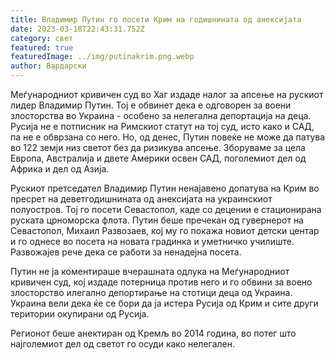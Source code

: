 ```yaml
---
title: Владимир Путин го посети Крим на годишнината од анексијата
date: 2023-03-18T22:43:31.752Z
category: свет
featured: true
featuredImage: ../img/putinakrim.png.webp
author: Вардарски
---
```


Меѓународниот кривичен суд во Хаг издаде налог за апсење на рускиот лидер Владимир Путин. Тој е обвинет дека е одговорен за воени злосторства во Украина - особено за нелегална депортација на деца. Русија не е потписник на Римскиот статут на тој суд, исто како и САД, па не е обврзана со него. Но, од денес, Путин повеќе не може да патува во 122 земји низ светот без да ризикува апсење. Зборуваме за цела Европа, Австралија и двете Америки освен САД, поголемиот дел од Африка и дел од Азија.

Рускиот претседател Владимир Путин ненајавено допатува на Крим во пресрет на деветгодишнината од анексијата на украинскиот полуостров. Тој го посети Севастопол, каде со децении е стационирана руската црноморска флота. Путин беше пречекан од гувернерот на Севастопол, Михаил Развозаев, кој му го покажа новиот детски центар и го однесе во посета на новата градинка и уметничко училиште. Развожајев рече дека се работи за ненадејна посета.

Путин не ја коментираше вчерашната одлука на Меѓународниот кривичен суд, кој издаде потерница против него и го обвини за воено злосторство илегално депортирање на стотици деца од Украина. Украина вели дека ќе се бори да ја истера Русија од Крим и сите други територии окупирани од Русија.

Регионот беше анектиран од Кремљ во 2014 година, во потег што најголемиот дел од светот го осуди како нелегален.
